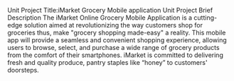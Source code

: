 Unit Project Title:iMarket Grocery Mobile application
Unit Project Brief Description
The iMarket Online Grocery Mobile Application is a cutting-edge solution 
aimed at revolutionizing the way customers shop for groceries thus, make "grocery shopping made-easy" a reality. 
This mobile app will provide a seamless and convenient shopping experience, allowing users to browse, select, and purchase a wide range of grocery products from the comfort of their smartphones.
iMarket is committed to delivering fresh and quality produce, pantry staples like “honey” to customers' doorsteps.
